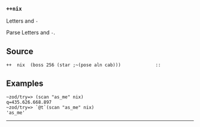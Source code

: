 ### `++nix`

Letters and `-`

Parse Letters and `-`.

Source
------

    ++  nix  (boss 256 (star ;~(pose aln cab)))             ::

Examples
--------

    ~zod/try=> (scan "as_me" nix)
    q=435.626.668.897
    ~zod/try=> `@t`(scan "as_me" nix)
    'as_me'



***
